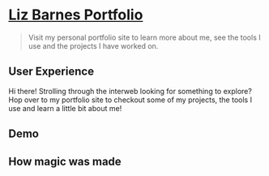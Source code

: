 # [Liz Barnes Portfolio](https://lizbarnes.netlify.app/)
> Visit my personal portfolio site to learn more about me, see the tools I use and the projects I have worked on.

## User Experience
Hi there! Strolling through the interweb looking for something to explore? Hop over to my portfolio site to checkout some of my projects, the tools I use and learn a little bit about me!

## Demo

## How magic was made




